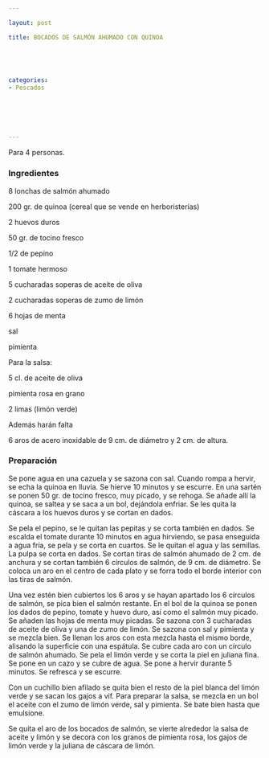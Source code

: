 ```yaml
---

layout: post

title: BOCADOS DE SALMÓN AHUMADO CON QUINOA





categories:
- Pescados






---
```


Para 4 personas.

<h3>Ingredientes</h3>

8 lonchas de salmón ahumado

200 gr. de quinoa (cereal que se vende en herboristerías)

2 huevos duros

50 gr. de tocino fresco

1/2 de pepino

1 tomate hermoso

5 cucharadas soperas de aceite de oliva

2 cucharadas soperas de zumo de limón

6 hojas de menta

sal

pimienta

Para la salsa:

5 cl. de aceite de oliva

pimienta rosa en grano

2 limas (limón verde)

Además harán falta

6 aros de acero inoxidable de 9 cm. de diámetro y 2 cm. de altura.

<h3>Preparación</h3>

Se pone agua en una cazuela y se sazona con sal. Cuando rompa a hervir, se echa la quinoa en lluvia. Se hierve 10 minutos y se escurre. En una sartén se ponen 50 gr. de tocino fresco, muy picado, y se rehoga. Se añade allí la quinoa, se saltea y se saca a un bol, dejándola enfriar. Se les quita la cáscara a los huevos duros y se cortan en dados.

Se pela el pepino, se le quitan las pepitas y se corta también en dados. Se escalda el tomate durante 10 minutos en agua hirviendo, se pasa enseguida a agua fría, se pela y se corta en cuartos. Se le quitan el agua y las semillas. La pulpa se corta en dados. Se cortan tiras de salmón ahumado de 2 cm. de anchura y se cortan también 6 círculos de salmón, de 9 cm. de diámetro. Se coloca un aro en el centro de cada plato y se forra todo el borde interior con las tiras de salmón.

Una vez estén bien cubiertos los 6 aros y se hayan apartado los 6 círculos de salmón, se pica bien el salmón restante. En el bol de la quinoa se ponen los dados de pepino, tomate y huevo duro, así como el salmón muy picado. Se añaden las hojas de menta muy picadas. Se sazona con 3 cucharadas de aceite de oliva y una de zumo de limón. Se sazona con sal y pimienta y se mezcla bien. Se llenan los aros con esta mezcla hasta el mismo borde, alisando la superficie con una espátula. Se cubre cada aro con un círculo de salmón ahumado. Se pela el limón verde y se corta la piel en juliana fina. Se pone en un cazo y se cubre de agua. Se pone a hervir durante 5 minutos. Se refresca y se escurre.

Con un cuchillo bien afilado se quita bien el resto de la piel blanca del limón verde y se sacan los gajos a vif. Para preparar la salsa, se mezcla en un bol el aceite con el zumo de limón verde, sal y pimienta. Se bate bien hasta que emulsione.

Se quita el aro de los bocados de salmón, se vierte alrededor la salsa de aceite y limón y se decora con los granos de pimienta rosa, los gajos de limón verde y la juliana de cáscara de limón.
